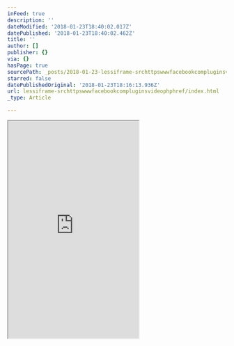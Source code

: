 ```yaml
---
inFeed: true
description: ''
dateModified: '2018-01-23T18:40:02.017Z'
datePublished: '2018-01-23T18:40:02.462Z'
title: ''
author: []
publisher: {}
via: {}
hasPage: true
sourcePath: _posts/2018-01-23-lessiframe-srchttpswwwfacebookcompluginsvideophphref.md
starred: false
datePublishedOriginal: '2018-01-23T18:16:13.936Z'
url: lessiframe-srchttpswwwfacebookcompluginsvideophphref/index.html
_type: Article

---
```

<iframe src="https://the-grid.github.io/ed-userhtml/?g=eJxdkL1uwzAMhPc-hSEgGf0TV27hRgm6ZMvU7oUi05YQWTQoOUr69BXsTAU4HD7eHUDuTU9yhMyTEkyHMPm2KGKMeS8VXBCvucKxmOw8GOeLm-kA80lPR03Qi8W_qT83u1Oa_6mEzuY-yuEsB_lrHCSwFPgkqrLinNdvvGxe36ty1yS29RrjT4B7EOU2mi5owZuSZatki9ZgBh0EqyvOMh8eFgS7IHVArUMHH3gD6i3GVpuuA5c8itBa4wbBHLJsuXYNCJb6pE3mb5LOT5LAqYdggWZ4Lk6ztV-KANwTH_bF-rDDyx_Q92sQ" height="500" style=""></iframe>